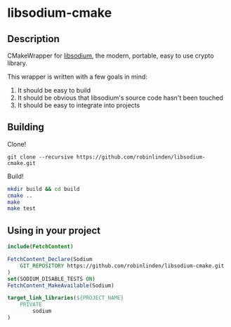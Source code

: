 # libsodium-cmake

## Description

CMakeWrapper for [libsodium](https://github.com/jedisct1/libsodium), the modern, portable, easy to use crypto library.

This wrapper is written with a few goals in mind:
1. It should be easy to build
1. It should be obvious that libsodium's source code hasn't been touched
1. It should be easy to integrate into projects

## Building

Clone!

`git clone --recursive https://github.com/robinlinden/libsodium-cmake.git`

Build!

```sh
mkdir build && cd build
cmake ..
make
make test
```

## Using in your project

```cmake
include(FetchContent)

FetchContent_Declare(Sodium
    GIT_REPOSITORY https://github.com/robinlinden/libsodium-cmake.git
)
set(SODIUM_DISABLE_TESTS ON)
FetchContent_MakeAvailable(Sodium)

target_link_libraries(${PROJECT_NAME}
    PRIVATE
        sodium
)
```
